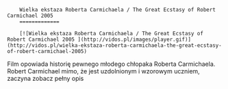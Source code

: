 
        Wielka ekstaza Roberta Carmichaela / The Great Ecstasy of Robert Carmichael 2005 
        =============
        
        [![Wielka ekstaza Roberta Carmichaela / The Great Ecstasy of Robert Carmichael 2005 ](http://vidos.pl/images/player.gif)](http://vidos.pl/wielka-ekstaza-roberta-carmichaela-the-great-ecstasy-of-robert-carmichael-2005)
        
        
 Film opowiada historię pewnego młodego chłopaka Roberta Carmichaela. Robert Carmichael mimo, że jest uzdolnionym i wzorowym uczniem, zaczyna zobacz pełny opis
    